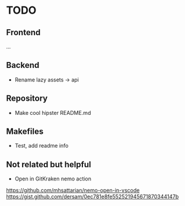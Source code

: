 # TODO

## Frontend

...

## Backend

- Rename lazy assets -> api

## Repository

- Make cool hipster README.md

## Makefiles

- Test, add readme info

## Not related but helpful

- Open in GitKraken nemo action

<https://github.com/mhsattarian/nemo-open-in-vscode>
<https://gist.github.com/dersam/0ec781e8fe552521945671870344147b>
